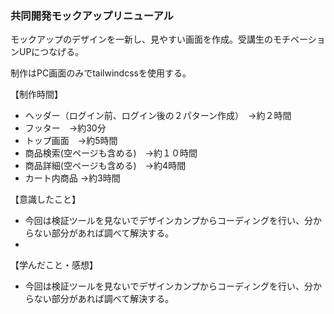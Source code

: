 ### 共同開発モックアップリニューアル
モックアップのデザインを一新し、見やすい画面を作成。受講生のモチベーションUPにつなげる。

制作はPC画面のみでtailwindcssを使用する。

【制作時間】
  - ヘッダー（ログイン前、ログイン後の２パターン作成）　→約２時間
  - フッター　→約30分
  - トップ画面　→約5時間
  - 商品検索(空ページも含める)　→約１０時間
  - 商品詳細(空ページも含める)　→約4時間
  - カート内商品 →約3時間
  
【意識したこと】

  - 今回は検証ツールを見ないでデザインカンプからコーディングを行い、分からない部分があれば調べて解決する。
  - 


【学んだこと・感想】

  - 今回は検証ツールを見ないでデザインカンプからコーディングを行い、分からない部分があれば調べて解決する。
